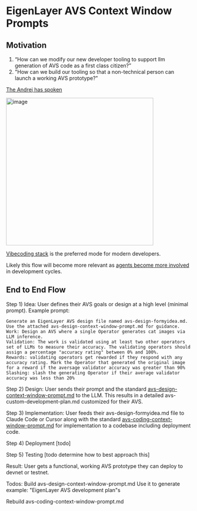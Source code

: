 # EigenLayer AVS Context Window Prompts

## Motivation

1) “How can we modify our new developer tooling to support llm generation of AVS code as a first class citizen?”   
2) "How can we build our tooling so that a non-technical person can launch a working AVS prototype?"
  
  
[The Andrej has spoken](https://x.com/karpathy/status/1899876370492383450)  

<img width="400" alt="image" src="https://github.com/user-attachments/assets/afa768ad-67bb-4279-96fe-c5771b996e8f" />
  

[Vibecoding stack](https://x.com/DennisonBertram/status/1899641887922725223) is the preferred mode for modern developers.
  
Likely this flow will become more relevant as [agents become more involved](https://x.com/weswfloyd/status/1899814487038853453) in development cycles.  



## End to End Flow

Step 1) Idea: User defines their AVS goals or design at a high level (minimal prompt). 
Example prompt:
```
Generate an EigenLayer AVS design file named avs-design-formyidea.md.
Use the attached avs-design-context-window-prompt.md for guidance.
Work: Design an AVS where a single Operator generates cat images via LLM inference.
Validation: The work is validated using at least two other operators set of LLMs to measure their accuracy. The validating operators should assign a percentage "accuracy rating" between 0% and 100%. 
Rewards: validating operators get rewarded if they respond with any accuracy rating. Mark the Operator that generated the original image for a reward if the aversage validator accuracy was greater than 90%
Slashing: slash the generating Operator if their average validator accuracy was less than 20%
```

Step 2) Design: User sends their prompt and the standard [avs-design-context-window-prompt.md](./avs-design-context-window-prompt.md) to the LLM. This results in a detailed avs-custom-development-plan.md customized for their AVS.

Step 3) Implementation: User feeds their avs-design-formyidea.md file to Claude Code or Cursor along with the standard [avs-coding-context-window-prompt.md](./avs-coding-context-window-prompt.md) for implementation to a codebase including deployment code.

Step 4) Deployment [todo]

Step 5) Testing [todo determine how to best approach this]

Result: User gets a functional, working AVS prototype they can deploy to devnet or testnet.

Todos:
Build avs-design-context-window-prompt.md
Use it to generate example: "EigenLayer AVS development plan"s

Rebuild avs-coding-context-window-prompt.md




